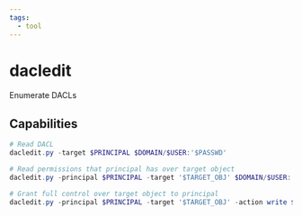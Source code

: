 ```yaml
---
tags:
  - tool
---
```

# dacledit

Enumerate DACLs

## Capabilities

```powershell
# Read DACL
dacledit.py -target $PRINCIPAL $DOMAIN/$USER:'$PASSWD'

# Read permissions that principal has over target object
dacledit.py -principal $PRINCIPAL -target '$TARGET_OBJ' $DOMAIN/$USER:'$PASSWD'

# Grant full control over target object to principal
dacledit.py -principal $PRINCIPAL -target '$TARGET_OBJ' -action write $DOMAIN/$USER:'$PASSWD'
```
